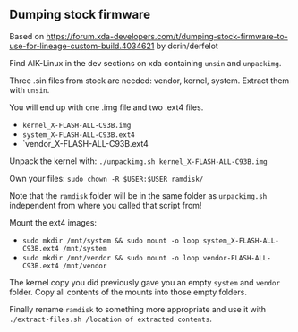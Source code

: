 ## Dumping stock firmware

Based on https://forum.xda-developers.com/t/dumping-stock-firmware-to-use-for-lineage-custom-build.4034621 by dcrin/derfelot

Find AIK-Linux in the dev sections on xda containing `unsin` and `unpackimg`.

Three .sin files from stock are needed: vendor, kernel, system.
Extract them with `unsin`.

You will end up with one .img file and two .ext4 files.

- `kernel_X-FLASH-ALL-C93B.img`
- `system_X-FLASH-ALL-C93B.ext4`
- `vendor_X-FLASH-ALL-C93B.ext4

Unpack the kernel with: `./unpackimg.sh kernel_X-FLASH-ALL-C93B.img`

Own your files: `sudo chown -R $USER:$USER ramdisk/`

Note that the `ramdisk` folder will be in the same folder as `unpackimg.sh` independent from where you called that script from!

Mount the ext4 images:

- `sudo mkdir /mnt/system && sudo mount -o loop system_X-FLASH-ALL-C93B.ext4 /mnt/system`
- `sudo mkdir /mnt/vendor && sudo mount -o loop vendor-FLASH-ALL-C93B.ext4 /mnt/vendor`

The kernel copy you did previously gave you an empty `system` and `vendor` folder.
Copy all contents of the mounts into those empty folders.

Finally rename `ramdisk` to something more appropriate and use it with `./extract-files.sh /location of extracted contents`.

